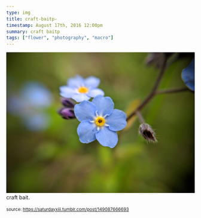 ```yaml
---
type: img
title: craft-baitp-
timestamp: August 17th, 2016 12:00pm
summary: craft baitp 
tags: ["flower", "photography", "macro"]
---
```

<img src="../media/149087666693.jpg"/>
                                                                                          <div class="caption">
craft bait.
 
                                    
                
                
                
                
                                
<small>source: https://saturdayxiii.tumblr.com/post/149087666693</small>